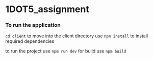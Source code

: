 # 1DOT5_assignment

### To run the application 
`cd client` to move into the client directory 
use `npm install` to install required dependencies 


to run the project use `npm run dev`
for build use  `npm build`